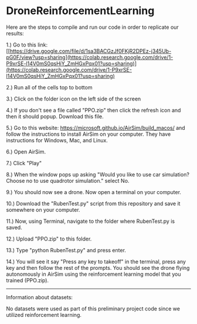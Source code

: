 # DroneReinforcementLearning

Here are the steps to compile and run our code in order to replicate our results:

1.) Go to this link: [[https://drive.google.com/file/d/1sa3BACGzJf0FKjR2DPEz-j345Ub-pG0F/view?usp=sharing](https://colab.research.google.com/drive/1-P9xrSE-l14V0mS0qsHiY_ZmHGxPqx01?usp=sharing)](https://colab.research.google.com/drive/1-P9xrSE-l14V0mS0qsHiY_ZmHGxPqx01?usp=sharing)

2.) Run all of the cells top to bottom

3.) Click on the folder icon on the left side of the screen 

4.) If you don't see a file called "PPO.zip" then click the refresh icon and then it should popup. Download this file.

5.) Go to this website: https://microsoft.github.io/AirSim/build_macos/ and follow the instructions to install AirSim on your computer. They have instructions for Windows, Mac, and Linux.

6.) Open AirSim.

7.) Click "Play"

8.) When the window pops up asking "Would you like to use car simulation? Choose no to use quadrotor simulation." select No.

9.) You should now see a drone. Now open a terminal on your computer.

10.) Download the "RubenTest.py" script from this repository and save it somewhere on your computer.

11.) Now, using Terminal, navigate to the folder where RubenTest.py is saved.

12.) Upload "PPO.zip" to this folder.

13.) Type "python RubenTest.py" and press enter.

14.) You will see it say "Press any key to takeoff" in the terminal, press any key and then follow the rest of the prompts. You should see the drone flying autonomously in AirSim using the reinforcement learning model that you trained (PPO.zip).

-----------------------------------------------------------------------------------
Information about datasets:

No datasets were used as part of this preliminary project code since we utilized reinforcement learning.
